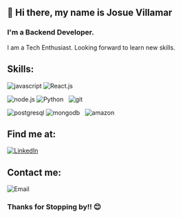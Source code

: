 ## 👋 Hi there, my name is Josue Villamar

### I'm a Backend Developer.

I am a Tech Enthusiast. Looking forward to learn new skills.


## Skills:

![javascript](https://img.shields.io/badge/javascript-EAEA09?style=for-the-badge&logo=javascript&logoColor=white&labelColor=101010)  ![React.js](https://img.shields.io/badge/React.js-0095D5?style=for-the-badge&logo=react&logoColor=white&labelColor=101010)   

![node.js](https://img.shields.io/badge/Node.js-72ae2d?style=for-the-badge&logo=node.js&logoColor=white&labelColor=101010)  ![Python](https://img.shields.io/badge/python-EAEA09?style=for-the-badge&logo=python&logoColor=white&labelColor=101010)    ![git](https://img.shields.io/badge/git%5Cgithub-E4405F?style=for-the-badge&logo=git&logoColor=white&labelColor=101010)

![postgresql](https://img.shields.io/badge/Postgresql-0095D5?style=for-the-badge&logo=postgresql&logoColor=white&labelColor=101010)  ![mongodb](https://img.shields.io/badge/mongodb-72ae2d?style=for-the-badge&logo=mongodb&logoColor=white&labelColor=101010)    ![amazon](https://img.shields.io/badge/aws-DAD9D9?style=for-the-badge&logo=amazon&logoColor=white&labelColor=101010)


## Find me at:

[![LinkedIn](https://img.shields.io/badge/LinkedIn-Josue_Villamar_Espinoza-0077B5?style=for-the-badge&logo=linkedin&logoColor=white&labelColor=101010)](https://www.linkedin.com/in/villamar32)


## Contact me:

![Email](https://img.shields.io/badge/Email-villamar.josue.33@gmail.com-E4405F?style=for-the-badge&logo=gmail&logoColor=white&labelColor=101010)


### Thanks for Stopping by!! 😊
